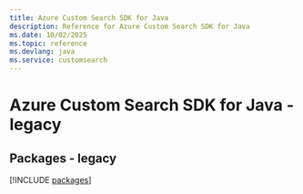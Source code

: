 ```yaml
---
title: Azure Custom Search SDK for Java
description: Reference for Azure Custom Search SDK for Java
ms.date: 10/02/2025
ms.topic: reference
ms.devlang: java
ms.service: customsearch
---
```

# Azure Custom Search SDK for Java - legacy
## Packages - legacy
[!INCLUDE [packages](custom-search-index.md)]